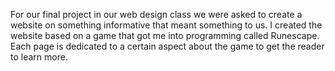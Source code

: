 For our final project in our web design class we were asked to create a website on something informative that meant something to us. I created the website based on a game that got me into programming called Runescape. Each page is dedicated to a certain aspect about the game to get the reader to learn more.
